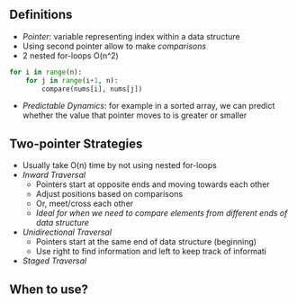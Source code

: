 ## Definitions
- *Pointer*: variable representing index within a data structure
- Using second pointer allow to make *comparisons*
- 2 nested for-loops O(n^2)
```Python
for i in range(n):
	for j in range(i+1, n):
		compare(nums[i], nums[j])
```
- *Predictable Dynamics*: for example in a sorted array, we can predict whether the value that pointer moves to is greater or smaller

## Two-pointer Strategies
- Usually take O(n) time by not using nested for-loops
- *Inward Traversal*
	- Pointers start at opposite ends and moving towards each other
	- Adjust positions based on comparisons
	- Or, meet/cross each other
	- *Ideal for when we need to compare elements from different ends of data structure*
- *Unidirectional Traversal*
	- Pointers start at the same end of data structure (beginning)
	- Use right to find information and left to keep track of informati
- *Staged Traversal*

## When to use?